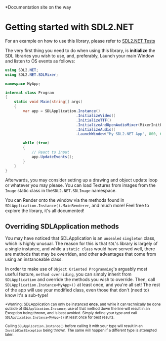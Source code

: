 *Documentation site on the way

# Getting started with SDL2.NET

For an example on how to use this library, please refer to [SDL2.NET Tests](https://github.com/DiegoG1019/SDL2.NET/tree/main/SDL2.NET%20Tests)

The very first thing you need to do when using this library, is **initialize** the SDL libraries you wish to use, and, preferably, Launch your main Window and listen to OS events as follows:

```C#
using SDL2.NET;
using SDL2.NET.SDLMixer;

namespace MyApp;

internal class Program
{
    static void Main(string[] args)
    {
        var app = SDLApplication.Instance()
                                .InitializeVideo()
                                .InitializeTTF()
                                .InitializeAndOpenAudioMixer(MixerInitFlags.MP3)
                                .InitializeAudio()
                                .LaunchWindow("My SDL2.NET App", 800, 600);

        while (true)
        {
            // React to Input
            app.UpdateEvents();
        } 
    }
}
```

Afterwards, you may consider setting up a drawing and object update loop or whatever you may please. You can load Textures from images from the `Image` static class in the`SDL2.NET.SDLImage` namespace.

You can Render onto the window via the methods found in `SDLApplication.Instance().MainRenderer`, and much more! Feel free to explore the library, it's all documented!

## Overriding SDLApplication methods
You may have noticed that SDLApplication is an `unsealed` `singleton` class, which is highly unusual. The reason for this is that `SDL`'s library is largely of a single instance, and while a `static class` would have served well, there are methods that may be overriden, and other advantages that come from using an instanceable class.

In order to make use of `Object Oriented Programming`'s arguably most useful feature, `method overriding`, you can simply inherit from `SDLApplication` and override the methods you wish to override. Then, call `SDLApplication.Instance<MyApp>()` at least once, and you're all set! The rest of the app will use your modified class, even those that don't (need to) know it's a sub-type!

<sub>*Warning: SDLApplication can only be instanced **once**, and while it can technically be done outside of `SDLApplication.Instance`, use of that method down the line will result in an Exception being thrown, and is best avoided. Simply define your type and call `SDLApplication.Instance<MyApp>()` at least once for best results.</sub>

<sub>Calling `SDLApplication.Instance()` before calling it with your type will result in an `InvalidCastException` being thrown. The same will happen if a different type is attempted later.</sub>